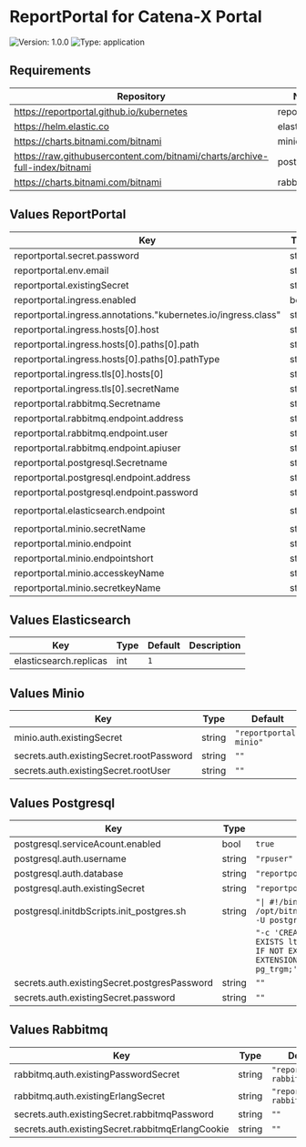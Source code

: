 # ReportPortal for Catena-X Portal

![Version: 1.0.0](https://img.shields.io/badge/Version-1.1.0-informational?style=flat-square) ![Type: application](https://img.shields.io/badge/Type-application-informational?style=flat-square)

## Requirements

| Repository                                                                  | Name          | Version |
|-----------------------------------------------------------------------------|---------------|---------|
| https://reportportal.github.io/kubernetes                                   | reportportal  | 5.7.4   |
| https://helm.elastic.co                                                     | elasticsearch | 8.5.1   |
| https://charts.bitnami.com/bitnami                                          | minio         | 12.6.4  |
| https://raw.githubusercontent.com/bitnami/charts/archive-full-index/bitnami | postgresql    | 12.5.6  |
| https://charts.bitnami.com/bitnami                                          | rabbitmq      | 12.0.0  |

## Values ReportPortal

| Key                                                            | Type   | Default                                                             | Description |
|----------------------------------------------------------------|--------|---------------------------------------------------------------------|-------------|
| reportportal.secret.password                                   | string | `""`                                                                |  |
| reportportal.env.email                                         | string | `"portal@catena-x.net"`                                             |  |
| reportportal.existingSecret                                    | string | `"secret-reportportal"`                                             |  |
| reportportal.ingress.enabled                                   | bool   | `false`                                                             |  |
| reportportal.ingress.annotations."kubernetes.io/ingress.class" | string | `"nginx"`                                                           |  |
| reportportal.ingress.hosts[0].host                             | string | `"portal-reportportal.dummy"`                                       |  |
| reportportal.ingress.hosts[0].paths[0].path                    | string | `"/"`                                                               |  |
| reportportal.ingress.hosts[0].paths[0].pathType                | string | `"Prefix"`                                                          |  |
| reportportal.ingress.tls[0].hosts[0]                           | string | `"portal-reportportal.dummy"`                                       |  |
| reportportal.ingress.tls[0].secretName                         | string | `"tls-secret"`                                                      |  |
| reportportal.rabbitmq.Secretname                               | string | `"reportportal-rabbitmq"`                                           |  |
| reportportal.rabbitmq.endpoint.address                         | string | `"reportportal-rabbitmq"`                                           |  |
| reportportal.rabbitmq.endpoint.user                            | string | `"rabbitmq"`                                                        |  |
| reportportal.rabbitmq.endpoint.apiuser                         | string | `"rabbitmq"`                                                        |  |
| reportportal.postgresql.Secretname                             | string | `""`                                                                |  |
| reportportal.postgresql.endpoint.address                       | string | `"reportportal-postgresql"`                                         |  |
| reportportal.postgresql.endpoint.password                      | string | `""`                                                                |  |
| reportportal.elasticsearch.endpoint                            | string | `"http://elasticsearch-master.reportportal.svc.cluster.local:9200"` |  |
| reportportal.minio.secretName                                  | string | `"reportportal-minio"`                                              |  |
| reportportal.minio.endpoint                                    | string | `"http://minio.reportportal.svc.cluster.local:9000"`                |  |
| reportportal.minio.endpointshort                               | string | `"minio.reportportal.svc.cluster.local:9000"`                       |  |
| reportportal.minio.accesskeyName                               | string | `"root-user"`                                                       |  |
| reportportal.minio.secretkeyName                               | string | `"root-password"`                                                   |  |

## Values Elasticsearch

| Key                                                            | Type | Default | Description |
|----------------------------------------------------------------|------|---------|-------------|
| elasticsearch.replicas                                         | int  | `1`     |  |

## Values Minio

| Key                                      | Type   | Default                                                             | Description |
|------------------------------------------|--------|---------------------------------------------------------------------|-------------|
| minio.auth.existingSecret                | string | `"reportportal-minio"`                                              |  |
| secrets.auth.existingSecret.rootPassword | string | `""`                                              |  |
| secrets.auth.existingSecret.rootUser     | string | `""`                                              |  |

## Values Postgresql

| Key                                          | Type   | Default                                                                                                                          | Description |
|----------------------------------------------|--------|----------------------------------------------------------------------------------------------------------------------------------|------------|
| postgresql.serviceAcount.enabled             | bool   | `true`                                                                                                                           |            |
| postgresql.auth.username                     | string | `"rpuser"`                                                                                                                       |            |
| postgresql.auth.database                     | string | `"reportportal"`                                                                                                                 |            |
| postgresql.auth.existingSecret               | string | `"reportportal-postgresql"`                                                                                                      |            |
| postgresql.initdbScripts.init_postgres.sh    | string | `"\| #!/bin/sh /opt/bitnami/postgresql/bin/psql -U postgres -d ${POSTGRES_DB}"`                                                  |            |
|                                              |        | `"-c 'CREATE EXTENSION IF NOT EXISTS ltree; CREATE EXTENSION IF NOT EXISTS pgcrypto; CREATE EXTENSION IF NOT EXISTS pg_trgm;'"`  |            |
| secrets.auth.existingSecret.postgresPassword | string | `""`                                                                                                                       |            |
| secrets.auth.existingSecret.password         | string | `""`                                                                                                                       |            |

## Values Rabbitmq

| Key                                              | Type   | Default                   | Description |
|--------------------------------------------------|--------|---------------------------|-------------|
| rabbitmq.auth.existingPasswordSecret             | string | `"reportportal-rabbitmq"` |  |
| rabbitmq.auth.existingErlangSecret               | string | `"reportportal-rabbitmq"` |  |
| secrets.auth.existingSecret.rabbitmqPassword     | string | `""`                      |  |
| secrets.auth.existingSecret.rabbitmqErlangCookie | string | `""`                      |  |
